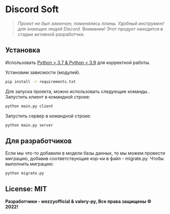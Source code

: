 # Discord Soft

> _Проект не был закончен, поменялись планы._
> _Удобный инструмент для знающих людей Discord._
> Внимание! Этот продукт находится в стадии активной разработчки.

## Установка

Использовать [Python > 3.7 & Python < 3.9](https://www.python.org/downloads/release/python-398/) для корректной работы.

Установим зависмости (модулей).
```sh
pip install -r requirements.txt
```

Для запуска проекта, можно использовать следующие команды..
Запустить клиент в командной строке:
```sh
python main.py client
```


Запустить сервер в командной строке:
```sh
python main.py server
```

## Для разработчиков
Если мы что-то добавили в модели базы данных, то мы можем провести миграцию,
добавив соответствующие кор-ки в файл - migrate.py. Чтобы выполнить миграцию:
```sh
python migrate.py
```

## License: MIT
**Разработчики - wezzyofficial & valery-py, Все права защищены © 2022!**